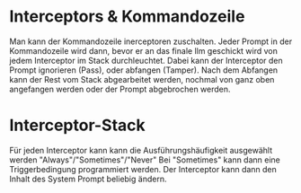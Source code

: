 # Interceptors & Kommandozeile
Man kann der Kommandozeile inerceptoren zuschalten. Jeder Prompt in der Kommandozeile wird dann, bevor er an das finale llm geschickt wird von jedem Interceptor im Stack durchleuchtet. Dabei kann der Interceptor den Prompt ignorieren (Pass), oder abfangen (Tamper). Nach dem Abfangen kann der Rest vom Stack abgearbeitet werden, nochmal von ganz oben angefangen werden oder der Prompt abgebrochen werden.

# Interceptor-Stack
Für jeden Interceptor kann kann die Ausführungshäufigkeit ausgewählt werden "Always"/"Sometimes"/"Never"
Bei "Sometimes" kann dann eine Triggerbedingung programmiert werden. Der Interceptor kann dann den Inhalt des System Prompt beliebig ändern.
